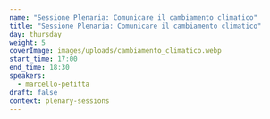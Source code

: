 ```yaml
---
name: "Sessione Plenaria: Comunicare il cambiamento climatico"
title: "Sessione Plenaria: Comunicare il cambiamento climatico"
day: thursday
weight: 5
coverImage: images/uploads/cambiamento_climatico.webp
start_time: 17:00
end_time: 18:30
speakers:
  - marcello-petitta
draft: false
context: plenary-sessions
---
```

